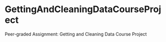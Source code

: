 # GettingAndCleaningDataCourseProject
Peer-graded Assignment: Getting and Cleaning Data Course Project